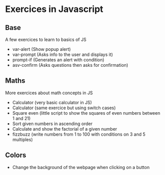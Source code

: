 # Exercices in Javascript

## Base
A few exercices to learn to basics of JS
- var-alert (Show popup alert)
- var-prompt (Asks info to the user and displays it)
- prompt-if (Generates an alert with condition)
- asv-confirm (Asks questions then asks for confirmation)

## Maths
More exercices about math concepts in JS
- Calculator (very basic calculator in JS)
- Calculator (same exercice but using switch cases)
- Square even (little script to show the squares of even numbers between 1 and 21)
- Sort given numbers in ascending order
- Calculate and show the factorial of a given number
- fizzbuzz (write numbers from 1 to 100 with conditions on 3 and 5 multiples)

## Colors
- Change the background of the webpage when clicking on a button